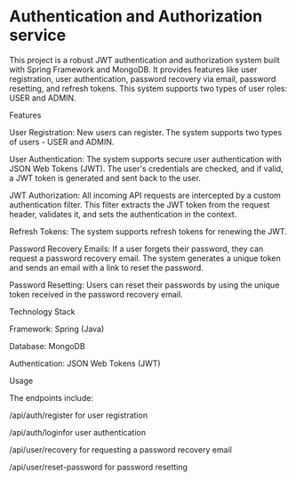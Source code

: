 # Authentication and Authorization service
 
This project is a robust JWT authentication and authorization system built with Spring Framework and MongoDB. It provides features like user registration, user authentication, password recovery via email, password resetting, and refresh tokens. This system supports two types of user roles: USER and ADMIN.

Features

User Registration: New users can register. The system supports two types of users - USER and ADMIN.

User Authentication: The system supports secure user authentication with JSON Web Tokens (JWT). The user's credentials are checked, and if valid, a JWT token is generated and sent back to the user.

JWT Authorization: All incoming API requests are intercepted by a custom authentication filter. This filter extracts the JWT token from the request header, validates it, and sets the authentication in the context.

Refresh Tokens: The system supports refresh tokens for renewing the JWT.

Password Recovery Emails: If a user forgets their password, they can request a password recovery email. The system generates a unique token and sends an email with a link to reset the password.

Password Resetting: Users can reset their passwords by using the unique token received in the password recovery email.

Technology Stack

Framework: Spring (Java)

Database: MongoDB

Authentication: JSON Web Tokens (JWT)

Usage

The endpoints include:

/api/auth/register for user registration

/api/auth/loginfor user authentication

/api/user/recovery for requesting a password recovery email

/api/user/reset-password for password resetting

